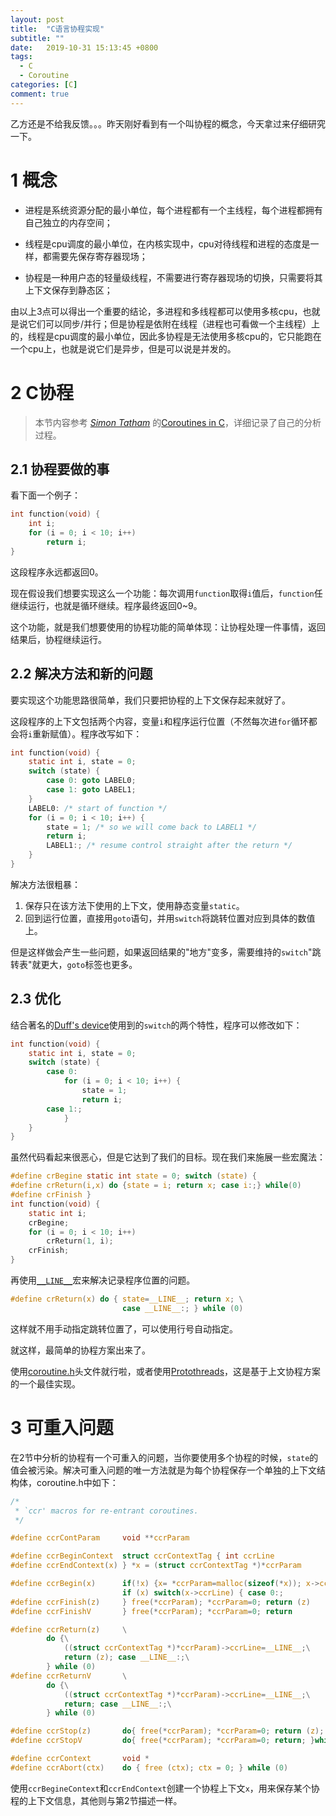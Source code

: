 ```yaml
---
layout: post
title:  "C语言协程实现"
subtitle: ""
date:   2019-10-31 15:13:45 +0800
tags:
  - C
  - Coroutine
categories: [C]
comment: true
---
```


乙方还是不给我反馈。。。昨天刚好看到有一个叫协程的概念，今天拿过来仔细研究一下。

# 1 概念

- 进程是系统资源分配的最小单位，每个进程都有一个主线程，每个进程都拥有自己独立的内存空间；

- 线程是cpu调度的最小单位，在内核实现中，cpu对待线程和进程的态度是一样，都需要先保存寄存器现场；

- 协程是一种用户态的轻量级线程，不需要进行寄存器现场的切换，只需要将其上下文保存到静态区；

由以上3点可以得出一个重要的结论，多进程和多线程都可以使用多核cpu，也就是说它们可以同步/并行；但是协程是依附在线程（进程也可看做一个主线程）上的，线程是cpu调度的最小单位，因此多协程是无法使用多核cpu的，它只能跑在一个cpu上，也就是说它们是异步，但是可以说是并发的。

# 2 C协程

> 本节内容参考 *[Simon Tatham](http://pobox.com/~anakin/)* 的[Coroutines in C]( https://www.chiark.greenend.org.uk/~sgtatham/coroutines.html )，详细记录了自己的分析过程。

## 2.1 协程要做的事

看下面一个例子：

```c
int function(void) {
    int i;
    for (i = 0; i < 10; i++)
        return i;
}
```

这段程序永远都返回0。

现在假设我们想要实现这么一个功能：每次调用`function`取得`i`值后，`function`任继续运行，也就是循环继续。程序最终返回0~9。

这个功能，就是我们想要使用的协程功能的简单体现：让协程处理一件事情，返回结果后，协程继续运行。

## 2.2 解决方法和新的问题

要实现这个功能思路很简单，我们只要把协程的上下文保存起来就好了。

这段程序的上下文包括两个内容，变量`i`和程序运行位置（不然每次进`for`循环都会将`i`重新赋值）。程序改写如下：

```c
int function(void) {
    static int i, state = 0;
    switch (state) {
        case 0: goto LABEL0;
        case 1: goto LABEL1;
    }
    LABEL0: /* start of function */
    for (i = 0; i < 10; i++) {
        state = 1; /* so we will come back to LABEL1 */
        return i;
        LABEL1:; /* resume control straight after the return */
    }
}
```

解决方法很粗暴：

1. 保存只在该方法下使用的上下文，使用静态变量`static`。
2. 回到运行位置，直接用`goto`语句，并用`switch`将跳转位置对应到具体的数值上。

但是这样做会产生一些问题，如果返回结果的"地方"变多，需要维持的`switch`"跳转表"就更大，`goto`标签也更多。

## 2.3 优化

结合著名的[Duff's device]( https://rickylss.github.io/c/2019/10/31/c-duff-device/)使用到的`switch`的两个特性，程序可以修改如下：

```c
int function(void) {
    static int i, state = 0;
    switch (state) {
        case 0:
            for (i = 0; i < 10; i++) {
                state = 1;
                return i;
        case 1:;
            }
    }
}
```

虽然代码看起来很恶心，但是它达到了我们的目标。现在我们来施展一些宏魔法：

```c
#define crBegine static int state = 0; switch (state) {
#define crReturn(i,x) do {state = i; return x; case i:;} while(0)
#define crFinish }
int function(void) {
    static int i;
    crBegine;
    for (i = 0; i < 10; i++)
        crReturn(1, i);
	crFinish;
}
```

再使用[`__LINE__`]( https://rickylss.github.io/c/2019/09/25/c-base/ )宏来解决记录程序位置的问题。

```c
#define crReturn(x) do { state=__LINE__; return x; \
                         case __LINE__:; } while (0)
```

这样就不用手动指定跳转位置了，可以使用行号自动指定。

就这样，最简单的协程方案出来了。

使用[coroutine.h](https://www.chiark.greenend.org.uk/~sgtatham/coroutine.h)头文件就行啦，或者使用[Protothreads](http://dunkels.com/adam/pt/index.html)，这是基于上文协程方案的一个最佳实现。

# 3 可重入问题

在2节中分析的协程有一个可重入的问题，当你要使用多个协程的时候，`state`的值会被污染。解决可重入问题的唯一方法就是为每个协程保存一个单独的上下文结构体，coroutine.h中如下：

```c
/*
 * `ccr' macros for re-entrant coroutines.
 */

#define ccrContParam     void **ccrParam

#define ccrBeginContext  struct ccrContextTag { int ccrLine
#define ccrEndContext(x) } *x = (struct ccrContextTag *)*ccrParam

#define ccrBegin(x)      if(!x) {x= *ccrParam=malloc(sizeof(*x)); x->ccrLine=0;}\
                         if (x) switch(x->ccrLine) { case 0:;
#define ccrFinish(z)     } free(*ccrParam); *ccrParam=0; return (z)
#define ccrFinishV       } free(*ccrParam); *ccrParam=0; return

#define ccrReturn(z)     \
        do {\
            ((struct ccrContextTag *)*ccrParam)->ccrLine=__LINE__;\
            return (z); case __LINE__:;\
        } while (0)
#define ccrReturnV       \
        do {\
            ((struct ccrContextTag *)*ccrParam)->ccrLine=__LINE__;\
            return; case __LINE__:;\
        } while (0)

#define ccrStop(z)       do{ free(*ccrParam); *ccrParam=0; return (z); }while(0)
#define ccrStopV         do{ free(*ccrParam); *ccrParam=0; return; }while(0)

#define ccrContext       void *
#define ccrAbort(ctx)    do { free (ctx); ctx = 0; } while (0)
```

使用`ccrBegineContext`和`ccrEndContext`创建一个协程上下文`x`，用来保存某个协程的上下文信息，其他则与第2节描述一样。



